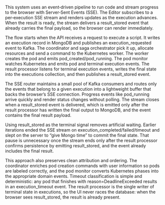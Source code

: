 This system uses an event‑driven pipeline to run code and stream progress to the browser with Server‑Sent Events (SSE). The Editor subscribes to a per‑execution SSE stream and renders updates as the execution advances. When the result is ready, the stream delivers a result_stored event that already carries the final payload, so the browser can render immediately.

The flow starts when the API receives a request to execute a script. It writes an execution record in MongoDB and publishes an execution_requested event to Kafka. The coordinator and saga orchestrator pick it up, allocate resources and send a command to the Kubernetes worker. The worker creates the pod and emits pod_created/pod_running. The pod monitor watches Kubernetes and emits pod and terminal execution events. The result processor listens for terminal execution events, writes the final state into the executions collection, and then publishes a result_stored event.

The SSE router maintains a small pool of Kafka consumers and routes only the events that belong to a given execution into a lightweight buffer that backs the browser’s SSE connection. Progress events like pod_running arrive quickly and render status changes without polling. The stream closes when a result_stored event is delivered, which is emitted only after the result processor has written the final output to MongoDB, and the event contains the final result payload.

Using result_stored as the terminal signal removes artificial waiting. Earlier iterations ended the SSE stream on execution_completed/failed/timeout and slept on the server to “give Mongo time” to commit the final state. That pause is unnecessary once the stream ends only after the result processor confirms persistence by emitting result_stored, and the event already includes the final result.

This approach also preserves clean attribution and ordering. The coordinator enriches pod creation commands with user information so pods are labeled correctly, and the pod monitor converts Kubernetes phases into the appropriate domain events. Timeout classification is simple and deterministic: any pod that finishes with reason=DeadlineExceeded results in an execution_timeout event. The result processor is the single writer of terminal state in executions, so the UI never races the database: when the browser sees result_stored, the result is already present.

